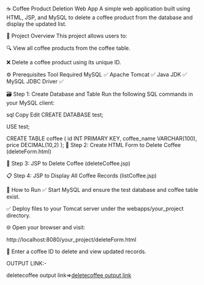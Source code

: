 ☕ Coffee Product Deletion Web App
A simple web application built using HTML, JSP, and MySQL to delete a coffee product from the database and display the updated list.

📂 Project Overview
This project allows users to:

🔍 View all coffee products from the coffee table.

❌ Delete a coffee product using its unique ID.

⚙️ Prerequisites
Tool	Required
MySQL	✅
Apache Tomcat	✅
Java JDK	✅
MySQL JDBC Driver	✅

🗃️ Step 1: Create Database and Table
Run the following SQL commands in your MySQL client:

sql
Copy
Edit
CREATE DATABASE test;

USE test;

CREATE TABLE coffee (
  id INT PRIMARY KEY,
  coffee_name VARCHAR(100),
  price DECIMAL(10,2)
);
📝 Step 2: Create HTML Form to Delete Coffee (deleteForm.html)

🔁 Step 3: JSP to Delete Coffee (deleteCoffee.jsp)

📋 Step 4: JSP to Display All Coffee Records (listCoffee.jsp)

🚀 How to Run
✅ Start MySQL and ensure the test database and coffee table exist.

✅ Deploy files to your Tomcat server under the webapps/your_project directory.

🌐 Open your browser and visit:

http://localhost:8080/your_project/deleteForm.html

🧪 Enter a coffee ID to delete and view updated records.

OUTPUT LINK:-

deletecoffee output link=>[deletecoffee output link](https://github.com/poojaK853/JavaPrograms/blob/main/JDBC%20programs_2/p9_a.png)

